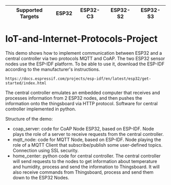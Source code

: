 | Supported Targets | ESP32 | ESP32-C3 | ESP32-S2 | ESP32-S3 |
| ----------------- | ----- | -------- | -------- | -------- |

# IoT-and-Internet-Protocols-Project
This demo shows how to implement communication between ESP32 and a central controller via two protocols MQTT and CoAP. The two ESP32 sensor nodes use the ESP-IDF platform. To be able to use it, download the ESP-IDF according to the manufacturer's instructions.
```
https://docs.espressif.com/projects/esp-idf/en/latest/esp32/get-started/index.html
```
The central controller emulates an embedded computer that receives and processes information from 2 ESP32 nodes, and then pushes the information onto the thingsboard via HTTP protocol. Software for central controller implemented in python.

Structure of the demo:
 * coap_server: code for CoAP Node ESP32, based on ESP-IDF. Node plays the role of a server to receive requests from the central controller.
 * mqtt_node: code for MQTT Node, based on ESP-IDF. Node playing the role of a MQTT Client that subscribe/publish some user-defined topics. Connection using SSL security.
 * home_center: python code for central controller. The central controller will send requests to the nodes to get information about temperature and humidity, process and send the information to Thingsboard. It will also receive commands from Thingsboard, process and send them down to the ESP32 Nodes.


